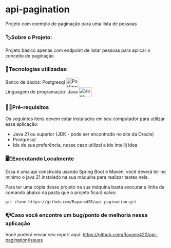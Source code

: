 # api-pagination
Projeto com exemplo de paginação para uma lista de pessoas

### 🏷️Sobre o Projeto:
Projeto básico apenas com endpoint de listar pessoas para aplicar o conceito de paginação

### 🚀Tecnologias utilizadas:
Banco de dados:  Postgresql <img align="center" alt="Postgresql" height="30" width="40" src="https://cdn.jsdelivr.net/gh/devicons/devicon/icons/postgresql/postgresql-original.svg"> <br>
Linguagem de programação: Java <img align="center" alt="Java" height="30" width="40" src="https://cdn.jsdelivr.net/gh/devicons/devicon/icons/java/java-original-wordmark.svg">

### 🚨🔧Pré-requisitos 
Os seguintes itens devem estar instalados em seu computador para utilizar essa aplicação:
- Java 21 ou superior (JDK - pode ser encontrado no site da Oracle)
- Postgresql
- Ide de sua preferência, nesse caso utilizei a ide intellij idea

### 🖥️🖱️Executando Localmente
Essa é uma api construída usando Spring Boot e Maven, você deverá ter no mínimo o java 21 instalado na sua máquina para realizar testes nela.

Para ter uma cópia desse projeto na sua máquina basta executar a linha de comando abaixo na pasta que o projeto ficará salvo:

```
git clone https://github.com/Rayane420/api-pagination.git
```

### 📭Caso você encontre um bug/ponto de melhoria nessa aplicação

Você poderá enviar seu report aqui: https://github.com/Rayane420/api-pagination/issues


